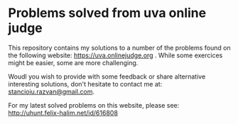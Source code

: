 # Problems solved from uva online judge
This repository contains my solutions to a number of the problems found on the following website:
    https://uva.onlinejudge.org . 
While some exercices might be easier, some are more challenging. 

Woudl you wish to provide with some feedback or share alternative interesting solutions, don't hesitate to contact me at:
stancioiu.razvan@gmail.com. 

For my latest solved problems on this website, please see: 
http://uhunt.felix-halim.net/id/616808
